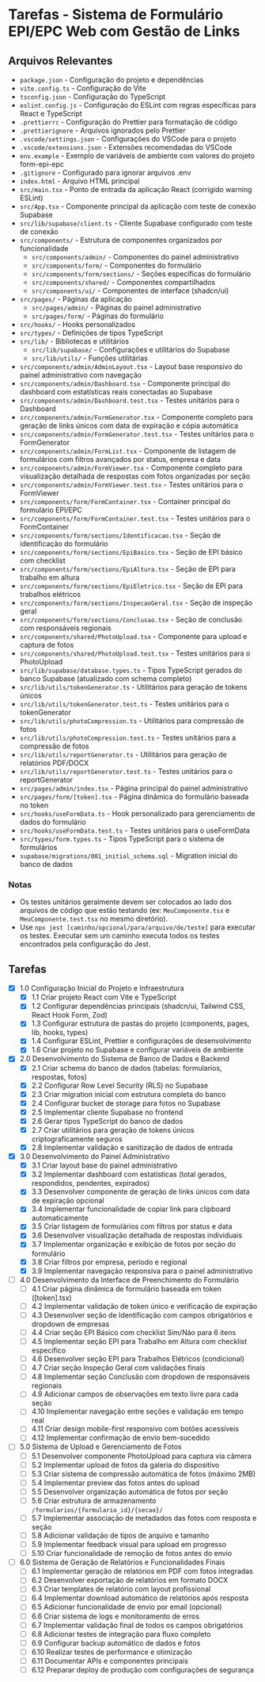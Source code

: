 # Tarefas - Sistema de Formulário EPI/EPC Web com Gestão de Links

## Arquivos Relevantes

- `package.json` - Configuração do projeto e dependências
- `vite.config.ts` - Configuração do Vite
- `tsconfig.json` - Configuração do TypeScript
- `eslint.config.js` - Configuração do ESLint com regras específicas para React e TypeScript
- `.prettierrc` - Configuração do Prettier para formatação de código
- `.prettierignore` - Arquivos ignorados pelo Prettier
- `.vscode/settings.json` - Configurações do VSCode para o projeto
- `.vscode/extensions.json` - Extensões recomendadas do VSCode
- `env.example` - Exemplo de variáveis de ambiente com valores do projeto form-epi-epc
- `.gitignore` - Configurado para ignorar arquivos .env
- `index.html` - Arquivo HTML principal
- `src/main.tsx` - Ponto de entrada da aplicação React (corrigido warning ESLint)
- `src/App.tsx` - Componente principal da aplicação com teste de conexão Supabase
- `src/lib/supabase/client.ts` - Cliente Supabase configurado com teste de conexão
- `src/components/` - Estrutura de componentes organizados por funcionalidade
  - `src/components/admin/` - Componentes do painel administrativo
  - `src/components/form/` - Componentes do formulário
  - `src/components/form/sections/` - Seções específicas do formulário
  - `src/components/shared/` - Componentes compartilhados
  - `src/components/ui/` - Componentes de interface (shadcn/ui)
- `src/pages/` - Páginas da aplicação
  - `src/pages/admin/` - Páginas do painel administrativo
  - `src/pages/form/` - Páginas do formulário
- `src/hooks/` - Hooks personalizados
- `src/types/` - Definições de tipos TypeScript
- `src/lib/` - Bibliotecas e utilitários
  - `src/lib/supabase/` - Configurações e utilitários do Supabase
  - `src/lib/utils/` - Funções utilitárias
- `src/components/admin/AdminLayout.tsx` - Layout base responsivo do painel administrativo com navegação
- `src/components/admin/Dashboard.tsx` - Componente principal do dashboard com estatísticas reais conectadas ao Supabase
- `src/components/admin/Dashboard.test.tsx` - Testes unitários para o Dashboard
- `src/components/admin/FormGenerator.tsx` - Componente completo para geração de links únicos com data de expiração e cópia automática
- `src/components/admin/FormGenerator.test.tsx` - Testes unitários para o FormGenerator
- `src/components/admin/FormList.tsx` - Componente de listagem de formulários com filtros avançados por status, empresa e data
- `src/components/admin/FormViewer.tsx` - Componente completo para visualização detalhada de respostas com fotos organizadas por seção
- `src/components/admin/FormViewer.test.tsx` - Testes unitários para o FormViewer
- `src/components/form/FormContainer.tsx` - Container principal do formulário EPI/EPC
- `src/components/form/FormContainer.test.tsx` - Testes unitários para o FormContainer
- `src/components/form/sections/Identificacao.tsx` - Seção de identificação do formulário
- `src/components/form/sections/EpiBasico.tsx` - Seção de EPI básico com checklist
- `src/components/form/sections/EpiAltura.tsx` - Seção de EPI para trabalho em altura
- `src/components/form/sections/EpiEletrico.tsx` - Seção de EPI para trabalhos elétricos
- `src/components/form/sections/InspecaoGeral.tsx` - Seção de inspeção geral
- `src/components/form/sections/Conclusao.tsx` - Seção de conclusão com responsáveis regionais
- `src/components/shared/PhotoUpload.tsx` - Componente para upload e captura de fotos
- `src/components/shared/PhotoUpload.test.tsx` - Testes unitários para o PhotoUpload
- `src/lib/supabase/database.types.ts` - Tipos TypeScript gerados do banco Supabase (atualizado com schema completo)
- `src/lib/utils/tokenGenerator.ts` - Utilitários para geração de tokens únicos
- `src/lib/utils/tokenGenerator.test.ts` - Testes unitários para o tokenGenerator
- `src/lib/utils/photoCompression.ts` - Utilitários para compressão de fotos
- `src/lib/utils/photoCompression.test.ts` - Testes unitários para a compressão de fotos
- `src/lib/utils/reportGenerator.ts` - Utilitários para geração de relatórios PDF/DOCX
- `src/lib/utils/reportGenerator.test.ts` - Testes unitários para o reportGenerator
- `src/pages/admin/index.tsx` - Página principal do painel administrativo
- `src/pages/form/[token].tsx` - Página dinâmica do formulário baseada no token
- `src/hooks/useFormData.ts` - Hook personalizado para gerenciamento de dados do formulário
- `src/hooks/useFormData.test.ts` - Testes unitários para o useFormData
- `src/types/form.types.ts` - Tipos TypeScript para o sistema de formulários
- `supabase/migrations/001_initial_schema.sql` - Migration inicial do banco de dados

### Notas

- Os testes unitários geralmente devem ser colocados ao lado dos arquivos de código que estão testando (ex: `MeuComponente.tsx` e `MeuComponente.test.tsx` no mesmo diretório).
- Use `npx jest [caminho/opcional/para/arquivo/de/teste]` para executar os testes. Executar sem um caminho executa todos os testes encontrados pela configuração do Jest.

## Tarefas

- [x] 1.0 Configuração Inicial do Projeto e Infraestrutura
  - [x] 1.1 Criar projeto React com Vite e TypeScript
  - [x] 1.2 Configurar dependências principais (shadcn/ui, Tailwind CSS, React Hook Form, Zod)
  - [x] 1.3 Configurar estrutura de pastas do projeto (components, pages, lib, hooks, types)
  - [x] 1.4 Configurar ESLint, Prettier e configurações de desenvolvimento
  - [x] 1.6 Criar projeto no Supabase e configurar variáveis de ambiente

- [x] 2.0 Desenvolvimento do Sistema de Banco de Dados e Backend
  - [x] 2.1 Criar schema do banco de dados (tabelas: formularios, respostas, fotos)
  - [x] 2.2 Configurar Row Level Security (RLS) no Supabase
  - [x] 2.3 Criar migration inicial com estrutura completa do banco
  - [x] 2.4 Configurar bucket de storage para fotos no Supabase
  - [x] 2.5 Implementar cliente Supabase no frontend
  - [x] 2.6 Gerar tipos TypeScript do banco de dados
  - [x] 2.7 Criar utilitários para geração de tokens únicos criptograficamente seguros
  - [x] 2.8 Implementar validação e sanitização de dados de entrada

- [x] 3.0 Desenvolvimento do Painel Administrativo
  - [x] 3.1 Criar layout base do painel administrativo
  - [x] 3.2 Implementar dashboard com estatísticas (total gerados, respondidos, pendentes, expirados)
  - [x] 3.3 Desenvolver componente de geração de links únicos com data de expiração opcional
  - [x] 3.4 Implementar funcionalidade de copiar link para clipboard automaticamente
  - [x] 3.5 Criar listagem de formulários com filtros por status e data
  - [x] 3.6 Desenvolver visualização detalhada de respostas individuais
  - [x] 3.7 Implementar organização e exibição de fotos por seção do formulário
  - [x] 3.8 Criar filtros por empresa, período e regional
  - [x] 3.9 Implementar navegação responsiva para o painel administrativo

- [ ] 4.0 Desenvolvimento da Interface de Preenchimento do Formulário
  - [ ] 4.1 Criar página dinâmica de formulário baseada em token ([token].tsx)
  - [ ] 4.2 Implementar validação de token único e verificação de expiração
  - [ ] 4.3 Desenvolver seção de Identificação com campos obrigatórios e dropdown de empresas
  - [ ] 4.4 Criar seção EPI Básico com checklist Sim/Não para 6 itens
  - [ ] 4.5 Implementar seção EPI para Trabalho em Altura com checklist específico
  - [ ] 4.6 Desenvolver seção EPI para Trabalhos Elétricos (condicional)
  - [ ] 4.7 Criar seção Inspeção Geral com validações finais
  - [ ] 4.8 Implementar seção Conclusão com dropdown de responsáveis regionais
  - [ ] 4.9 Adicionar campos de observações em texto livre para cada seção
  - [ ] 4.10 Implementar navegação entre seções e validação em tempo real
  - [ ] 4.11 Criar design mobile-first responsivo com botões acessíveis
  - [ ] 4.12 Implementar confirmação de envio bem-sucedido

- [ ] 5.0 Sistema de Upload e Gerenciamento de Fotos
  - [ ] 5.1 Desenvolver componente PhotoUpload para captura via câmera
  - [ ] 5.2 Implementar upload de fotos da galeria do dispositivo
  - [ ] 5.3 Criar sistema de compressão automática de fotos (máximo 2MB)
  - [ ] 5.4 Implementar preview das fotos antes do upload
  - [ ] 5.5 Desenvolver organização automática de fotos por seção
  - [ ] 5.6 Criar estrutura de armazenamento `/formularios/{formulario_id}/{secao}/`
  - [ ] 5.7 Implementar associação de metadados das fotos com resposta e seção
  - [ ] 5.8 Adicionar validação de tipos de arquivo e tamanho
  - [ ] 5.9 Implementar feedback visual para upload em progresso
  - [ ] 5.10 Criar funcionalidade de remoção de fotos antes do envio

- [ ] 6.0 Sistema de Geração de Relatórios e Funcionalidades Finais
  - [ ] 6.1 Implementar geração de relatórios em PDF com fotos integradas
  - [ ] 6.2 Desenvolver exportação de relatórios em formato DOCX
  - [ ] 6.3 Criar templates de relatório com layout profissional
  - [ ] 6.4 Implementar download automático de relatórios após resposta
  - [ ] 6.5 Adicionar funcionalidade de envio por email (opcional)
  - [ ] 6.6 Criar sistema de logs e monitoramento de erros
  - [ ] 6.7 Implementar validação final de todos os campos obrigatórios
  - [ ] 6.8 Adicionar testes de integração para fluxo completo
  - [ ] 6.9 Configurar backup automático de dados e fotos
  - [ ] 6.10 Realizar testes de performance e otimização
  - [ ] 6.11 Documentar APIs e componentes principais
  - [ ] 6.12 Preparar deploy de produção com configurações de segurança
